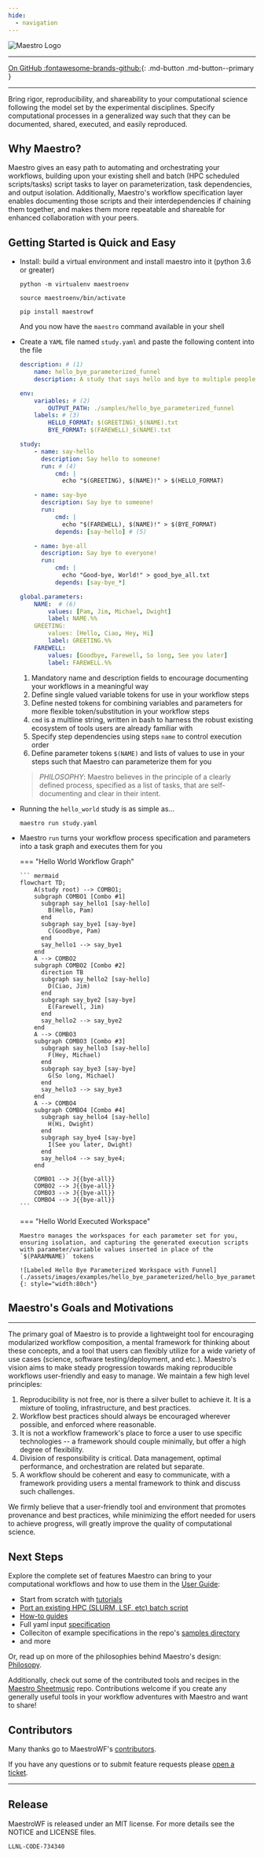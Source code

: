 ```yaml
---
hide:
  - navigation
---
```


![Maestro Logo](./assets/logo_full.png)

----

[On GitHub :fontawesome-brands-github:](https://github.com/LLNL/maestrowf){: .md-button .md-button--primary }

----


Bring rigor, reproducibility, and shareability to your computational science following the model set by the experimental disciplines.  Specify computational processes in a generalized way such that they can be documented, shared, executed, and easily reproduced.

## Why Maestro?

Maestro gives an easy path to automating and orchestrating your workflows, building upon your existing shell and batch (HPC scheduled scripts/tasks) script tasks to layer on parameterization, task dependencies, and output isolation.  Additionally, Maestro's workflow specification layer enables documenting those scripts and their interdependencies if chaining them together, and makes them more repeatable and shareable for enhanced collaboration with your peers.

## Getting Started is Quick and Easy

-   Install: build a virtual environment and install maestro into it (python 3.6 or greater)
    
    ``` console
    python -m virtualenv maestroenv
    
    source maestroenv/bin/activate
    
    pip install maestrowf
    ```
    
    And you now have the `maestro` command available in your shell

-   Create a `YAML` file named `study.yaml` and paste the following content into the file
    <!-- NOTE: add the ! after the annotations in later version of material theme to strip comments -->

    ``` yaml
    description: # (1)
        name: hello_bye_parameterized_funnel
        description: A study that says hello and bye to multiple people, and a final good bye to all.
    
    env:
        variables: # (2)
            OUTPUT_PATH: ./samples/hello_bye_parameterized_funnel
        labels: # (3)
            HELLO_FORMAT: $(GREETING)_$(NAME).txt
            BYE_FORMAT: $(FAREWELL)_$(NAME).txt
    
    study:
        - name: say-hello
          description: Say hello to someone!
          run: # (4)
              cmd: |
                echo "$(GREETING), $(NAME)!" > $(HELLO_FORMAT)
    
        - name: say-bye
          description: Say bye to someone!
          run:
              cmd: |
                echo "$(FAREWELL), $(NAME)!" > $(BYE_FORMAT)
              depends: [say-hello] # (5)
    
        - name: bye-all
          description: Say bye to everyone!
          run:
              cmd: |
                echo "Good-bye, World!" > good_bye_all.txt
              depends: [say-bye_*]
    
    global.parameters:
        NAME:  # (6)
            values: [Pam, Jim, Michael, Dwight]
            label: NAME.%%
        GREETING:
            values: [Hello, Ciao, Hey, Hi]
            label: GREETING.%%
        FAREWELL:
            values: [Goodbye, Farewell, So long, See you later]
            label: FAREWELL.%%
    ```
    
    1. Mandatory name and description fields to encourage documenting your workflows in a meaningful way
    2. Define single valued variable tokens for use in your workflow steps
    3. Define nested tokens for combining variables and parameters for more flexible token/substitution in your workflow steps
    4. `cmd` is a multline string, written in bash to harness the robust existing ecosystem of tools users are already familiar with
    5. Specify step dependencies using steps `name` to control execution order
    6. Define parameter tokens `$(NAME)` and lists of values to use in your steps such that Maestro can parameterize them for you
    
    > *PHILOSOPHY*: Maestro believes in the principle of a clearly defined process, specified as a list of tasks, that are self-documenting and clear in their intent.

-   Running the `hello_world` study is as simple as...

    ``` console
    maestro run study.yaml
    ```

-   Maestro `run` turns your workflow process specification and parameters into a task graph and executes them for you

    === "Hello World Workflow Graph"
        
        ``` mermaid
        flowchart TD;
            A(study root) --> COMBO1;
            subgraph COMBO1 [Combo #1]
              subgraph say_hello1 [say-hello]
                B(Hello, Pam)
              end
              subgraph say_bye1 [say-bye]
                C(Goodbye, Pam)
              end
              say_hello1 --> say_bye1
            end
            A --> COMBO2
            subgraph COMBO2 [Combo #2]
              direction TB
              subgraph say_hello2 [say-hello]
                D(Ciao, Jim)
              end
              subgraph say_bye2 [say-bye]
                E(Farewell, Jim)
              end
              say_hello2 --> say_bye2
            end
            A --> COMBO3
            subgraph COMBO3 [Combo #3]
              subgraph say_hello3 [say-hello]
                F(Hey, Michael)
              end
              subgraph say_bye3 [say-bye]
                G(So long, Michael)
              end
              say_hello3 --> say_bye3
            end
            A --> COMBO4
            subgraph COMBO4 [Combo #4]
              subgraph say_hello4 [say-hello]
                H(Hi, Dwight)
              end
              subgraph say_bye4 [say-bye]
                I(See you later, Dwight)
              end
              say_hello4 --> say_bye4;
            end
            
            COMBO1 --> J{{bye-all}}
            COMBO2 --> J{{bye-all}}
            COMBO3 --> J{{bye-all}}
            COMBO4 --> J{{bye-all}}
        ```

    === "Hello World Executed Workspace"
    
        Maestro manages the workspaces for each parameter set for you, ensuring isolation, and capturing the generated execution scripts with parameter/variable values inserted in place of the `$(PARAMNAME)` tokens
                
        ![Labeled Hello Bye Parameterized Workspace with Funnel](./assets/images/examples/hello_bye_parameterized/hello_bye_parameterized_labeled_funnel_workspace.svg){: style="width:80ch"}


## Maestro's Goals and Motivations
----

The primary goal of Maestro is to provide a lightweight tool for encouraging modularized workflow composition, a mental framework for thinking about these concepts, and a tool that users can flexibly utilize for a wide variety of use cases (science, software testing/deployment, and etc.). Maestro's vision aims to make steady progression towards making reproducible workflows user-friendly and easy to manage. We maintain a few high level principles:

1. Reproducibility is not free, nor is there a silver bullet to achieve it. It is a mixture of tooling, infrastructure, and best practices.
2. Workflow best practices should always be encouraged wherever possible, and enforced where reasonable.
3. It is not a workflow framework's place to force a user to use specific technologies -- a framework should couple minimally, but offer a high degree of flexibility.
4. Division of responsibility is critical. Data management, optimal performance, and orchestration are related but separate.
5. A workflow should be coherent and easy to communicate, with a framework providing users a mental framework to think and discuss such challenges.

We firmly believe that a user-friendly tool and environment that promotes provenance and best practices, while minimizing the effort needed for users to achieve progress, will greatly improve the quality of computational science.


## Next Steps

Explore the complete set of features Maestro can bring to your computational workflows and how to use them in the [User Guide](Maestro/index.md):

- Start from scratch with [tutorials](Maestro/tutorials.md)
- [Port an existing HPC (SLURM, LSF, etc) batch script](Maestro/tutorials.md#porting-hpc-batch-scripts-to-maestro)
- [How-to guides](Maestro/how_to_guides/index.md)
- Full yaml input [specification](Maestro/specification.md)
- Colleciton of example specifications in the repo's [samples directory](https://github.com/LLNL/maestrowf/tree/develop/samples)
- and more

Or, read up on more of the philosophies behind Maestro's design: [Philosopy](Philosophy/index.md).

Additionally, check out some of the contributed tools and recipes in the [Maestro Sheetmusic](https://github.com/LLNL/maestro_sheetmusic) repo.  Contributions welcome if you create any generally useful tools in your workflow adventures with Maestro and want to share!

## Contributors

Many thanks go to MaestroWF's [contributors](https://github.com/LLNL/maestrowf/graphs/contributors).

If you have any questions or to submit feature requests please [open a ticket](https://github.com/llnl/maestrowf/issues).

----------------

## Release
MaestroWF is released under an MIT license.  For more details see the
NOTICE and LICENSE files.

``LLNL-CODE-734340``
